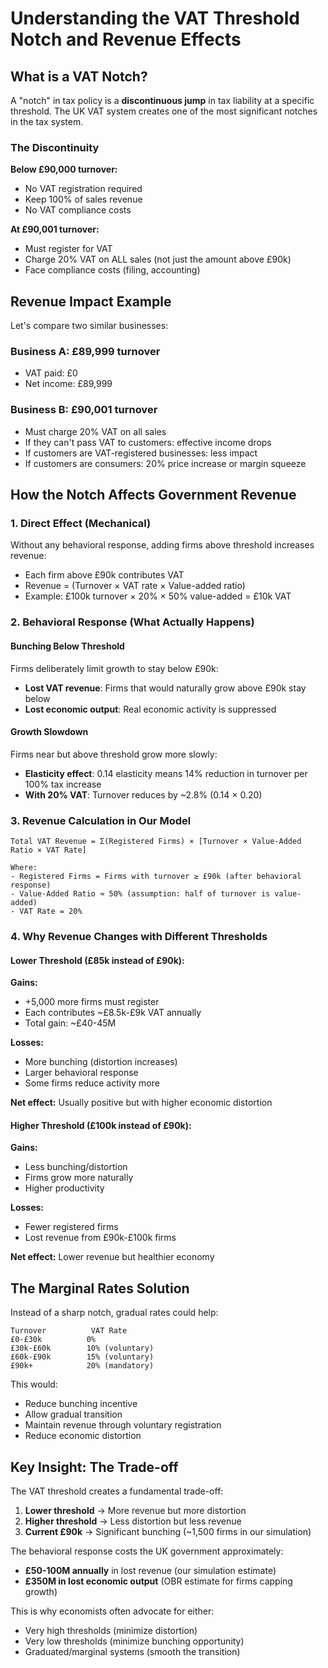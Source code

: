 # Understanding the VAT Threshold Notch and Revenue Effects

## What is a VAT Notch?

A "notch" in tax policy is a **discontinuous jump** in tax liability at a specific threshold. The UK VAT system creates one of the most significant notches in the tax system.

### The Discontinuity

**Below £90,000 turnover:**
- No VAT registration required
- Keep 100% of sales revenue
- No VAT compliance costs

**At £90,001 turnover:**
- Must register for VAT
- Charge 20% VAT on ALL sales (not just the amount above £90k)
- Face compliance costs (filing, accounting)

## Revenue Impact Example

Let's compare two similar businesses:

### Business A: £89,999 turnover
- VAT paid: £0
- Net income: £89,999

### Business B: £90,001 turnover
- Must charge 20% VAT on all sales
- If they can't pass VAT to customers: effective income drops
- If customers are VAT-registered businesses: less impact
- If customers are consumers: 20% price increase or margin squeeze

## How the Notch Affects Government Revenue

### 1. Direct Effect (Mechanical)
Without any behavioral response, adding firms above threshold increases revenue:
- Each firm above £90k contributes VAT
- Revenue = (Turnover × VAT rate × Value-added ratio)
- Example: £100k turnover × 20% × 50% value-added = £10k VAT

### 2. Behavioral Response (What Actually Happens)

#### Bunching Below Threshold
Firms deliberately limit growth to stay below £90k:
- **Lost VAT revenue**: Firms that would naturally grow above £90k stay below
- **Lost economic output**: Real economic activity is suppressed

#### Growth Slowdown
Firms near but above threshold grow more slowly:
- **Elasticity effect**: 0.14 elasticity means 14% reduction in turnover per 100% tax increase
- **With 20% VAT**: Turnover reduces by ~2.8% (0.14 × 0.20)

### 3. Revenue Calculation in Our Model

```
Total VAT Revenue = Σ(Registered Firms) × [Turnover × Value-Added Ratio × VAT Rate]

Where:
- Registered Firms = Firms with turnover ≥ £90k (after behavioral response)
- Value-Added Ratio ≈ 50% (assumption: half of turnover is value-added)
- VAT Rate = 20%
```

### 4. Why Revenue Changes with Different Thresholds

#### Lower Threshold (£85k instead of £90k):
**Gains:**
- +5,000 more firms must register
- Each contributes ~£8.5k-£9k VAT annually
- Total gain: ~£40-45M

**Losses:**
- More bunching (distortion increases)
- Larger behavioral response
- Some firms reduce activity more

**Net effect:** Usually positive but with higher economic distortion

#### Higher Threshold (£100k instead of £90k):
**Gains:**
- Less bunching/distortion
- Firms grow more naturally
- Higher productivity

**Losses:**
- Fewer registered firms
- Lost revenue from £90k-£100k firms

**Net effect:** Lower revenue but healthier economy

## The Marginal Rates Solution

Instead of a sharp notch, gradual rates could help:

```
Turnover          VAT Rate
£0-£30k          0%
£30k-£60k        10% (voluntary)
£60k-£90k        15% (voluntary)
£90k+            20% (mandatory)
```

This would:
- Reduce bunching incentive
- Allow gradual transition
- Maintain revenue through voluntary registration
- Reduce economic distortion

## Key Insight: The Trade-off

The VAT threshold creates a fundamental trade-off:
1. **Lower threshold** → More revenue but more distortion
2. **Higher threshold** → Less distortion but less revenue
3. **Current £90k** → Significant bunching (~1,500 firms in our simulation)

The behavioral response costs the UK government approximately:
- **£50-100M annually** in lost revenue (our simulation estimate)
- **£350M in lost economic output** (OBR estimate for firms capping growth)

This is why economists often advocate for either:
- Very high thresholds (minimize distortion)
- Very low thresholds (minimize bunching opportunity)
- Graduated/marginal systems (smooth the transition)